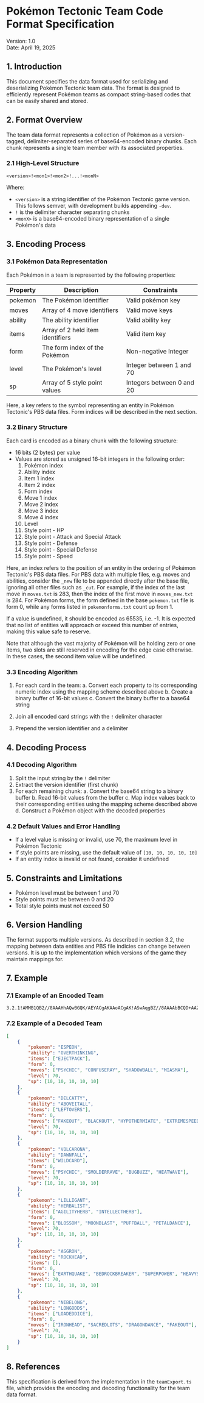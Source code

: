 # Pokémon Tectonic Team Code Format Specification

Version: 1.0  
Date: April 19, 2025

## 1. Introduction

This document specifies the data format used for serializing and deserializing Pokémon Tectonic team data. The format is designed to efficiently represent Pokémon teams as compact string-based codes that can be easily shared and stored.

## 2. Format Overview

The team data format represents a collection of Pokémon as a version-tagged, delimiter-separated series of base64-encoded binary chunks. Each chunk represents a single team member with its associated properties.

### 2.1 High-Level Structure

```
<version>!<mon1>!<mon2>!...!<monN>
```

Where:
- `<version>` is a string identifier of the Pokémon Tectonic game version. This follows semver, with development builds appending `-dev`.
- `!` is the delimiter character separating chunks
- `<monX>` is a base64-encoded binary representation of a single Pokémon's data

## 3. Encoding Process

### 3.1 Pokémon Data Representation

Each Pokémon in a team is represented by the following properties:

| Property    | Description                           | Constraints                |
|-------------|---------------------------------------|----------------------------|
| pokemon     | The Pokémon identifier                | Valid pokémon key          |
| moves       | Array of 4 move identifiers           | Valid move keys            |
| ability     | The ability identifier                | Valid ability key          |
| items       | Array of 2 held item identifiers      | Valid item key             |
| form        | The form index of the Pokémon         | Non-negative Integer       |
| level       | The Pokémon's level                   | Integer between 1 and 70   |
| sp          | Array of 5 style point values         | Integers between 0 and 20  |

Here, a key refers to the symbol representing an entity in Pokémon Tectonic's PBS data files. Form indices will be described in the next section.

### 3.2 Binary Structure

Each card is encoded as a binary chunk with the following structure:

- 16 bits (2 bytes) per value
- Values are stored as unsigned 16-bit integers in the following order:
  1. Pokémon index 
  2. Ability index
  3. Item 1 index
  4. Item 2 index
  5. Form index
  6. Move 1 index
  7. Move 2 index
  8. Move 3 index
  9. Move 4 index
  10. Level
  11. Style point - HP
  12. Style point - Attack and Special Attack
  13. Style point - Defense
  14. Style point - Special Defense
  15. Style point - Speed

Here, an index refers to the position of an entity in the ordering of Pokémon Tectonic's PBS data files. For PBS data with multiple files, e.g. moves and abilities, consider the `_new` file to be appended directly after the base file, ignoring all other files such as `_cut`. For example, if the index of the last move in `moves.txt` is 283, then the index of the first move in `moves_new.txt` is 284. For Pokémon forms, the form defined in the base `pokemon.txt` file is form 0, while any forms listed in `pokemonforms.txt` count up from 1.

If a value is undefined, it should be encoded as 65535, i.e. -1. It is expected that no list of entities will approach or exceed this number of entries, making this value safe to reserve.

Note that although the vast majority of Pokémon will be holding zero or one items, two slots are still reserved in encoding for the edge case otherwise. In these cases, the second item value will be undefined.

### 3.3 Encoding Algorithm

1. For each card in the team:
   a. Convert each property to its corresponding numeric index using the mapping scheme described above
   b. Create a binary buffer of 16-bit values
   c. Convert the binary buffer to a base64 string

2. Join all encoded card strings with the `!` delimiter character

3. Prepend the version identifier and a delimiter

## 4. Decoding Process

### 4.1 Decoding Algorithm

1. Split the input string by the `!` delimiter
2. Extract the version identifier (first chunk)
3. For each remaining chunk:
   a. Convert the base64 string to a binary buffer
   b. Read 16-bit values from the buffer
   c. Map index values back to their corresponding entities using the mapping scheme described above
   d. Construct a Pokémon object with the decoded properties

### 4.2 Default Values and Error Handling

- If a level value is missing or invalid, use 70, the maximum level in Pokémon Tectonic
- If style points are missing, use the default value of `[10, 10, 10, 10, 10]`
- If an entity index is invalid or not found, consider it undefined

## 5. Constraints and Limitations

- Pokémon level must be between 1 and 70
- Style points must be between 0 and 20
- Total style points must not exceed 50

## 6. Version Handling

The format supports multiple versions. As described in section 3.2, the mapping between data entities and PBS file indicies can change between versions. It is up to the implementation which versions of the game they maintain mappings for. 

## 7. Example

### 7.1 Example of an Encoded Team

```
3.2.1!AMMB1QB2//8AAAHhAQwBGQK/AEYACgAKAAoACgAK!ASwAqgBZ//8AAAAbBCQD+AAZAEYACgAKAAoACgAK!AnwA+wB+//8AAAHhA2sA8wFQAEYACgAKAAoACgAK!AiQBbwBfAGEAAAOWAlADpwGWAEYACgAKAAoACgAK!ATEAbP////8AAADQAuYAlgEsAEYACgAKAAoACgAK!A5sBoQBV//8AAAEuBBoCDAAbAEYACgAKAAoACgAK
```

### 7.2 Example of a Decoded Team

```json
[
    {
        "pokemon": "ESPEON",
        "ability": "OVERTHINKING",
        "items": ["EJECTPACK"],
        "form": 0,
        "moves": ["PSYCHIC", "CONFUSERAY", "SHADOWBALL", "MIASMA"],
        "level": 70,
        "sp": [10, 10, 10, 10, 10]
    },
    {
        "pokemon": "DELCATTY",
        "ability": "ABOVEITALL",
        "items": ["LEFTOVERS"],
        "form": 0,
        "moves": ["FAKEOUT", "BLACKOUT", "HYPOTHERMIATE", "EXTREMESPEED"],
        "level": 70,
        "sp": [10, 10, 10, 10, 10]
    },
    {
        "pokemon": "VOLCARONA",
        "ability": "DAWNFALL",
        "items": ["WILDCARD"],
        "form": 0,
        "moves": ["PSYCHIC", "SMOLDERRAVE", "BUGBUZZ", "HEATWAVE"],
        "level": 70,
        "sp": [10, 10, 10, 10, 10]
    },
    {
        "pokemon": "LILLIGANT",
        "ability": "HERBALIST",
        "items": ["AGILITYHERB", "INTELLECTHERB"],
        "form": 0,
        "moves": ["BLOSSOM", "MOONBLAST", "PUFFBALL", "PETALDANCE"],
        "level": 70,
        "sp": [10, 10, 10, 10, 10]
    },
    {
        "pokemon": "AGGRON",
        "ability": "ROCKHEAD",
        "items": [],
        "form": 0,
        "moves": ["EARTHQUAKE", "BEDROCKBREAKER", "SUPERPOWER", "HEAVYSLAM"],
        "level": 70,
        "sp": [10, 10, 10, 10, 10]
    },
    {
        "pokemon": "NIBELONG",
        "ability": "LONGODDS",
        "items": ["LOADEDDICE"],
        "form": 0,
        "moves": ["IRONHEAD", "SACREDLOTS", "DRAGONDANCE", "FAKEOUT"],
        "level": 70,
        "sp": [10, 10, 10, 10, 10]
    }
]

```

## 8. References

This specification is derived from the implementation in the `teamExport.ts` file, which provides the encoding and decoding functionality for the team data format.
